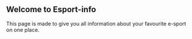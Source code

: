 ## Welcome to Esport-info

This page is made to give you all information about your favourite e-sport on one place.

